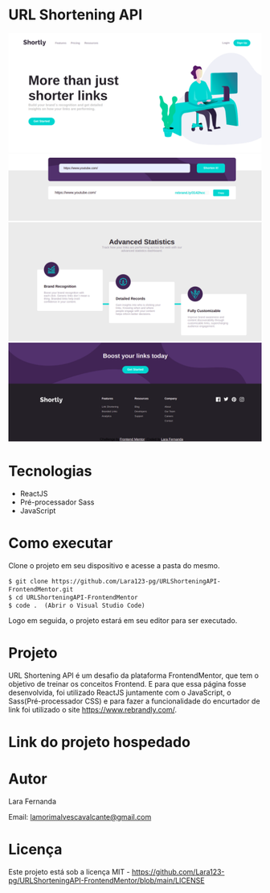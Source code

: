 # URL Shortening API

<div>
    <img src='./src/assets/image1.png'/>
    <img src='./src/assets/image2.png'/>
    <img src='./src/assets/image3.png'/>
    <img src='./src/assets/image4.png'/>
</div>

# Tecnologias

<ul>
    <li>ReactJS</li>
    <li>Pré-processador Sass</li>
    <li>JavaScript</li>
</ul>

# Como executar

Clone o projeto em seu dispositivo e acesse a pasta do mesmo.

```
$ git clone https://github.com/Lara123-pg/URLShorteningAPI-FrontendMentor.git
$ cd URLShorteningAPI-FrontendMentor
$ code .  (Abrir o Visual Studio Code)
```

Logo em seguida, o projeto estará em seu editor para ser executado.

# Projeto

URL Shortening API é um desafio da plataforma FrontendMentor, que tem o objetivo de treinar os conceitos Frontend. E para que essa página fosse desenvolvida, foi utilizado ReactJS juntamente com o JavaScript, o Sass(Pré-processador CSS) e para fazer a funcionalidade do encurtador de link foi utilizado o site https://www.rebrandly.com/.

# Link do projeto hospedado

# Autor

Lara Fernanda

Email: lamorimalvescavalcante@gmail.com

# Licença

Este projeto está sob a licença MIT - https://github.com/Lara123-pg/URLShorteningAPI-FrontendMentor/blob/main/LICENSE
